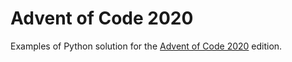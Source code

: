 # Advent of Code 2020
Examples of Python solution for the [Advent of Code 2020](https://adventofcode.com/) edition.